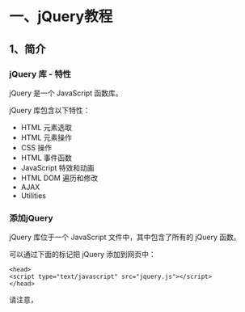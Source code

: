 # 一、jQuery教程

## 1、简介

### jQuery 库 - 特性

jQuery 是一个 JavaScript 函数库。

jQuery 库包含以下特性：

- HTML 元素选取
- HTML 元素操作
- CSS 操作
- HTML 事件函数
- JavaScript 特效和动画
- HTML DOM 遍历和修改
- AJAX
- Utilities

### 添加jQuery

jQuery 库位于一个 JavaScript 文件中，其中包含了所有的 jQuery 函数。

可以通过下面的标记把 jQuery 添加到网页中：

```
<head>
<script type="text/javascript" src="jquery.js"></script>
</head>
```

请注意，<script> 标签应该位于页面的 <head> 部分。

### 库的替代

Google 和 Microsoft 对 jQuery 的支持都很好。可以从 Google 或 Microsoft 加载 CDN jQuery 核心文件。

#### 1>使用 Google

```js
<head>
<script type="text/javascript" src="http://ajax.googleapis.com/ajax/libs
/jquery/1.4.0/jquery.min.js"></script>
</head>
```

#### 2>使用 Microsoft

```js
<head>
<script type="text/javascript" src="http://ajax.microsoft.com/ajax/jquery
/jquery-1.4.min.js"></script>
</head>
```

## 2、语法

 **通过 jQuery，您可以选取（查询，query） HTML 元素，并对它们执行“操作”（actions）。** 

jQuery 语法是为 HTML 元素的选取编制的，可以对元素执行某些操作。

基础语法是：*$(selector).action()*

- 美元符号定义 jQuery
- 选择符（selector）“查询”和“查找” HTML 元素
- jQuery 的 action() 执行对元素的操作

#### (1)示例

```js
$(this).hide() - 隐藏当前元素

$("p").hide() - 隐藏所有段落

$(".test").hide() - 隐藏所有 class="test" 的所有元素

$("#test").hide() - 隐藏所有 id="test" 的元素
```

#### (2)文档就绪函数

您也许已经注意到在我们的实例中的所有 jQuery 函数位于一个 document ready 函数**里面**：

```
$(document).ready(function(){

--- jQuery functions go here ----

});
```

这是为了防止文档在完全加载（就绪）之前运行 jQuery 代码。

如果在文档没有完全加载之前就运行函数，操作可能失败。下面是两个具体的例子：

- 试图隐藏一个不存在的元素
- 获得未完全加载的图像的大小

## 3、选择器

 **选择器允许您对元素组或单个元素进行操作。** 

jQuery 元素选择器和属性选择器允许您通过标签名、属性名或内容对 HTML 元素进行选择。选择器允许您对 HTML 元素组或单个元素进行操作。

### (1)元素选择器

jQuery 使用 CSS 选择器来选取 HTML 元素。

```js
$("p") 选取 <p> 元素。

$("p.intro") 选取所有 class="intro" 的 <p> 元素。

$("p#demo") 选取所有 id="demo" 的 <p> 元素。
```



### (2)属性选择器

jQuery 使用 XPath 表达式来选择带有给定属性的元素。

```js
$("[href]") 选取所有带有 href 属性的元素。

$("[href='#']") 选取所有带有 href 值等于 "#" 的元素。

$("[href!='#']") 选取所有带有 href 值不等于 "#" 的元素。

$("[href$='.jpg']") 选取所有 href 值以 ".jpg" 结尾的元素。
```



### (3)CSS 选择器

jQuery CSS 选择器可用于改变 HTML 元素的 CSS 属性。

下面的例子把所有 p 元素的背景颜色更改为红色：

**实例**

```js
$("p").css("background-color","red");
```

 [jQuery 选择器参考手册](https://www.w3school.com.cn/jquery/jquery_ref_selectors.asp)。 

### (4)选择器实例

| 语法                | 描述                                              |
| ------------------- | ------------------------------------------------- |
| $(this)             | 当前HTML元素                                      |
| $("p")              | 所有<p>元素                                       |
| $("p.into")         | 所有class ="into"的<p>元素                        |
| $(".into")          | 所有class= "into"的元素                           |
| $("#into")          | id= "into"的元素                                  |
| $("ul li:first")    | 每一个<ul>l的第一个<li>元素                       |
| $("[herf$='.jpg']") | 所有带有以".jpg"结尾的属性值的herf属性            |
| $("div#into .head") | id = "into"的<div>元素中的所有class= "hand"的元素 |

## 4、事件

 **jQuery 是为事件处理特别设计的。** 

### (1)事件函数

jQuery 事件处理方法是 **jQuery 中的核心函数。**

事件处理程序指的是当 HTML 中发生某些事件时所调用的方法。术语由事件“触发”（或“激发”）经常会被使用。通常会把 jQuery 代码放到 <head>部分的事件处理方法中：

**实例**

```javascript
<html>
<head>
    //将jQuery代码放到head部分里面;
<script type="text/javascript" src="jquery.js"></script>
<script type="text/javascript">
$(document).ready(function(){
  $("button").click(function(){//按钮的点击事件，触发时调用一个函数;
    $("p").hide();//隐藏所有的<p>元素;
  });
});
</script>
</head>

<body>
<h2>This is a heading</h2>
<p>This is a paragraph.</p>
<p>This is another paragraph.</p>
<button>Click me</button>
</body>

</html>
```

### (2)单独文件中的函数

如果您的网站包含许多页面，并且您希望您的 jQuery 函数易于维护，那么请把您的 jQuery 函数放到独立的 .js 文件中。

**实例**

```js
<head>
    //添加jQuery
<script type="text/javascript" src="jquery.js"></script>  
//独立的js文件，存放自己的jQuery函数;
<script type="text/javascript" src="my_jquery_functions.js"></script>
</head>
```



### (3)jQuery 名称冲突

jQuery 使用 $ 符号作为 jQuery 的简介方式。

某些其他 JavaScript 库中的函数（比如 Prototype）同样使用 $ 符号。

jQuery 使用名为 noConflict() 的方法来解决该问题。

```js
var jq=jQuery.noConflict()，
```

帮助您使用自己的名称（比如 jq）来代替 $ 符号

**实例**

```js
<!DOCTYPE html>
<html>
<head>
<script src="/jquery/jquery-1.11.1.min.js"></script>
<script>
$.noConflict();
jQuery(document).ready(function(){
  jQuery("button").click(function(){
    jQuery("p").text("jQuery 仍在运行！");
  });
});
</script>
</head>

<body>
<p>这是一个段落。</p>
<button>测试 jQuery</button>
</body>
</html>
```



### (4)结论

由于 jQuery 是为处理 HTML 事件而特别设计的，那么当您遵循以下原则时，您的代码会更恰当且更易维护：

- 把所有 jQuery 代码置于事件处理函数中
- 把所有事件处理函数置于文档就绪事件处理器中
- 把 jQuery 代码置于单独的 .js 文件中
- 如果存在名称冲突，则重命名 jQuery 库

### (5)jQuery事件

**例子**

| Event函数                       | 绑定函数至                                     |
| ------------------------------- | ---------------------------------------------- |
| $(documet).ready(function)      | 将函数绑定到文档就绪事件（当文档完成加载时光） |
| $(selector).click(function)     | 触发或将函数绑定到被选元素的点击事件           |
| $(selector).dbclick(funcion)    | 触发或将函数绑定到被选元素的双击事件           |
| $(selector).focus(function)     | 触发或将函数绑定到被选元素的获取焦点事件       |
| $(selector).mouseover(function) | 触发或将函数绑定到被选元素的鼠标悬停事件       |

  [jQuery 事件参考手册](https://www.w3school.com.cn/jquery/jquery_ref_events.asp)。 

